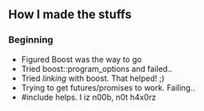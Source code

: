 ## How I made the stuffs

### Beginning

* Figured Boost was the way to go
* Tried boost::program_options and failed..
* Tried *linking* with boost. That helped! ;)
* Trying to get futures/promises to work. Failing..
* #include<future> helps. I iz n00b, n0t h4x0rz
